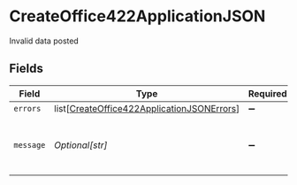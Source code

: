# CreateOffice422ApplicationJSON

Invalid data posted


## Fields

| Field                                                                                                         | Type                                                                                                          | Required                                                                                                      | Description                                                                                                   | Example                                                                                                       |
| ------------------------------------------------------------------------------------------------------------- | ------------------------------------------------------------------------------------------------------------- | ------------------------------------------------------------------------------------------------------------- | ------------------------------------------------------------------------------------------------------------- | ------------------------------------------------------------------------------------------------------------- |
| `errors`                                                                                                      | list[[CreateOffice422ApplicationJSONErrors](../../models/operations/createoffice422applicationjsonerrors.md)] | :heavy_minus_sign:                                                                                            | N/A                                                                                                           |                                                                                                               |
| `message`                                                                                                     | *Optional[str]*                                                                                               | :heavy_minus_sign:                                                                                            | N/A                                                                                                           | The given data was invalid.                                                                                   |